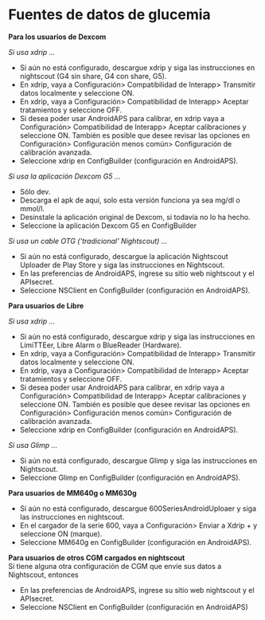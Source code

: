 # Fuentes de datos de glucemia

**Para los usuarios de Dexcom**<Br>

_Si usa xdrip ..._<br>

*	Si aún no está configurado, descargue xdrip y siga las instrucciones en nightscout (G4 sin share, G4 con share, G5).
*	En xdrip, vaya a Configuración> Compatibilidad de Interapp> Transmitir datos localmente y seleccione ON.
*	En xdrip, vaya a Configuración> Compatibilidad de Interapp> Aceptar tratamientos y seleccione OFF.
*	Si desea poder usar AndroidAPS para calibrar, en xdrip vaya a Configuración> Compatibilidad de Interapp> Aceptar calibraciones y seleccione ON. También es posible que desee revisar las opciones en Configuración> Configuración menos común> Configuración de calibración avanzada.
*	Seleccione xdrip en ConfigBuilder (configuración en AndroidAPS).

_Si usa la aplicación Dexcom G5 ..._<br>

*	Sólo dev.
*	Descarga el apk de aquí, solo esta versión funciona ya sea mg/dl o mmol/l.
*	Desinstale la aplicación original de Dexcom, si todavía no lo ha hecho.
*	Seleccione la aplicación Dexcom G5 en ConfigBuilder

_Si usa un cable OTG ('tradicional' Nightscout) ..._<br>

*	Si aún no está configurado, descargue la aplicación Nightscout Uploader de Play Store y siga las instrucciones en Nightscout.
*	En las preferencias de AndroidAPS, ingrese su sitio web nightscout y el APIsecret.
*	Seleccione NSClient en ConfigBuilder (configuración en AndroidAPS).

**Para usuarios de Libre**<Br>

_Si usa xdrip ..._<br>

*	Si aún no está configurado, descargue xdrip y siga las instrucciones en LimiTTEer, Libre Alarm o BlueReader (Hardware).
*	En xdrip, vaya a Configuración> Compatibilidad de Interapp> Transmitir datos localmente y seleccione ON.
*	En xdrip, vaya a Configuración> Compatibilidad de Interapp> Aceptar tratamientos y seleccione OFF.
*	Si desea poder usar AndroidAPS para calibrar, en xdrip vaya a Configuración> Compatibilidad de Interapp> Aceptar calibraciones y seleccione ON. También es posible que desee revisar las opciones en Configuración> Configuración menos común> Configuración de calibración avanzada.
*	Seleccione xdrip en ConfigBuilder (configuración en AndroidAPS).

_Si usa Glimp ..._<br>

*	Si aún no está configurado, descargue Glimp y siga las instrucciones en Nightscout.
*	Seleccione Glimp en ConfigBuilder (configuración en AndroidAPS).

**Para usuarios de MM640g o MM630g**<Br>

*	Si aún no está configurado, descargue 600SeriesAndroidUploaer y siga las instrucciones en nightscout.
*	En el cargador de la serie 600, vaya a Configuración> Enviar a Xdrip + y seleccione ON (marque).
*	Seleccione MM640g en ConfigBuilder (configuración en AndroidAPS).

**Para usuarios de otros CGM cargados en nightscout**<Br>
Si tiene alguna otra configuración de CGM que envíe sus datos a Nightscout, entonces

*	En las preferencias de AndroidAPS, ingrese su sitio web nightscout y el APIsecret.
*	Seleccione NSClient en ConfigBuilder (configuración en AndroidAPS)
